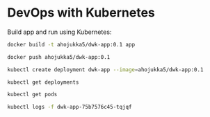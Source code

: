 # DevOps with Kubernetes

Build app and run using Kubernetes:

```bash
docker build -t ahojukka5/dwk-app:0.1 app
```

```bash
docker push ahojukka5/dwk-app:0.1
```

```bash
kubectl create deployment dwk-app --image=ahojukka5/dwk-app:0.1
```

```bash
kubectl get deployments
```

```bash
kubectl get pods
```

```bash
kubectl logs -f dwk-app-75b7576c45-tqjqf
```
